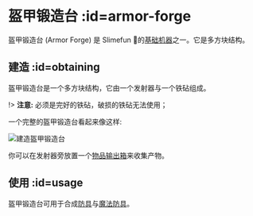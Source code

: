 # 盔甲锻造台 :id=armor-forge

盔甲锻造台 (Armor Forge) 是 Slimefun 的[基础机器](/Basic-Machines)之一。它是多方块结构。

## 建造 :id=obtaining

盔甲锻造台是一个多方块结构，它由一个发射器与一个铁砧组成。

!> **注意:** 必须是完好的铁砧，破损的铁砧无法使用；

一个完整的盔甲锻造台看起来像这样:

![建造盔甲锻造台](https://cdn.jsdelivr.net/gh/Slimefun/Wiki@master/images/multiblock-armor-forge.png)

你可以在发射器旁放置一个[物品输出箱](/Output-Chest)来收集产物。

## 使用 :id=usage

盔甲锻造台可用于合成[防具](/Armor)与[魔法防具](/Magical-Armor)。
